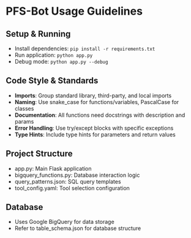 # PFS-Bot Usage Guidelines

## Setup & Running
- Install dependencies: `pip install -r requirements.txt`
- Run application: `python app.py`
- Debug mode: `python app.py --debug`

## Code Style & Standards
- **Imports**: Group standard library, third-party, and local imports
- **Naming**: Use snake_case for functions/variables, PascalCase for classes
- **Documentation**: All functions need docstrings with description and params
- **Error Handling**: Use try/except blocks with specific exceptions
- **Type Hints**: Include type hints for parameters and return values

## Project Structure
- app.py: Main Flask application
- bigquery_functions.py: Database interaction logic
- query_patterns.json: SQL query templates
- tool_config.yaml: Tool selection configuration

## Database
- Uses Google BigQuery for data storage
- Refer to table_schema.json for database structure